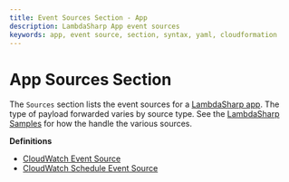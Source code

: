 ```yaml
---
title: Event Sources Section - App
description: LambdaSharp App event sources
keywords: app, event source, section, syntax, yaml, cloudformation
---
```

# App Sources Section

The `Sources` section lists the event sources for a [LambdaSharp app](Module-App.md). The type of payload forwarded varies by source type. See the [LambdaSharp Samples](https://github.com/LambdaSharp/LambdaSharpTool/tree/master/Samples/) for how the handle the various sources.

__Definitions__
* [CloudWatch Event Source](Module-App-Sources-EventBus.md)
* [CloudWatch Schedule Event Source](Module-App-Sources-Schedule.md)
